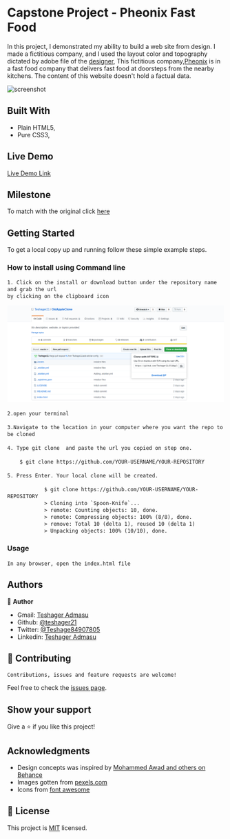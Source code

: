 #  Capstone Project - Pheonix Fast Food
In this project, I demonstrated my ability  to build a web site from design. I made a fictitious company, and I used the layout color and topography dictated by adobe file of the [designer](https://www.behance.net/gallery/24796463/ZATTIX), 
This fictitious company,[Pheonix](https://online-shop-by-teshager.netlify.app) is in a fast food company that delivers fast food at doorsteps from the nearby kitchens. The content of this website doesn't hold a factual data.

![screenshot](./)
    

## Built With

- Plain HTML5,
- Pure CSS3,

## Live Demo

[Live Demo Link](https://online-shop-by-teshager.netlify.app)
## Milestone

  To match with the original click [here](https://www.behance.net/gallery/24796463/ZATTIX)
## Getting Started

To get a local copy up and running follow these simple example steps.

### How to install using Command line

    1. Click on the install or download button under the repository name and grab the url
    by clicking on the clipboard icon

![Step-1](Assets/images/howtoinstall.png)

    2.open your terminal

    3.Navigate to the location in your computer where you want the repo to be cloned

    4. Type git clone  and paste the url you copied on step one.

        $ git clone https://github.com/YOUR-USERNAME/YOUR-REPOSITORY

    5. Press Enter. Your local clone will be created.

                $ git clone https://github.com/YOUR-USERNAME/YOUR-REPOSITORY
                > Cloning into `Spoon-Knife`...
                > remote: Counting objects: 10, done.
                > remote: Compressing objects: 100% (8/8), done.
                > remove: Total 10 (delta 1), reused 10 (delta 1)
                > Unpacking objects: 100% (10/10), done.

### Usage

    In any browser, open the index.html file

## Authors

👤 **Author**

- Gmail: [Teshager Admasu](mailto:teshager8922@gmail.com)
- Github: [@teshager21](https://github.com/teshager21)
- Twitter: [@Teshage84907805](https://twitter.com/Teshage84907805)
- Linkedin: [Teshager Admasu](https://www.linkedin.com/in/teshager-admasu-0000011a2/)

## 🤝 Contributing

    Contributions, issues and feature requests are welcome!

Feel free to check the [issues page](https://github.com/Teshager21/online-shop-capstone/issues).

## Show your support

Give a ⭐️ if you like this project!

## Acknowledgments

- Design concepts was inspired by [Mohammed Awad and others on Behance](https://www.behance.net/gallery/24796463/ZATTIX)
- Images gotten from [pexels.com](https://www.pexels.com/)
- Icons from [font awesome](https://fontawesome.com/)


## 📝 License
This project is [MIT](lic.url) licensed.

